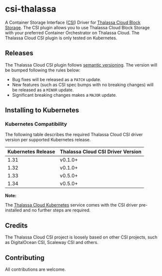 # csi-thalassa

A Container Storage Interface ([CSI](https://github.com/container-storage-interface/spec)) Driver for [Thalassa Cloud Block Storage](https://docs.thalassa.cloud/docs/iaas/). The CSI plugin allows you to use Thalassa Cloud Block Storage with your preferred Container Orchestrator on Thalassa Cloud.
The Thalassa Cloud CSI plugin is only tested on Kubernetes.

## Releases

The Thalassa Cloud CSI plugin follows [semantic versioning](https://semver.org/).
The version will be bumped following the rules below:

- Bug fixes will be released as a `PATCH` update.
- New features (such as CSI spec bumps with no breaking changes) will be released as a `MINOR` update.
- Significant breaking changes makes a `MAJOR` update.

## Installing to Kubernetes

### Kubernetes Compatibility

The following table describes the required Thalassa Cloud CSI driver version per supported Kubernetes release.

| Kubernetes Release | Thalassa Cloud CSI Driver Version |
| ------------------ | --------------------------------- |
| 1.31               | v0.1.0+                           |
| 1.32               | v0.1.0+                           |
| 1.33               | v0.5.0+                           |
| 1.34               | v0.5.0+                           |

**Note:**

The [Thalassa Cloud Kubernetes](https://docs.thalassa.cloud/docs/platform/kubernetes/) service comes with the CSI driver pre-installed and no further steps are required.

## Credits

The Thalassa Cloud CSI project is loosely based on other CSI projects, such as DigitalOcean CSI, Scaleway CSI and others.

## Contributing

All contributions are welcome.

